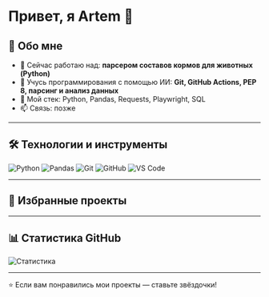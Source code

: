 # Привет, я Artem 👋

## 🚀 Обо мне
- 🔭 Сейчас работаю над: **парсером составов кормов для животных (Python)**
- 🌱 Учусь программирования с помощью ИИ: **Git, GitHub Actions, PEP 8, парсинг и анализ данных**
- 🧰 Мой стек: Python, Pandas, Requests, Playwright, SQL
- 📫 Связь: позже

---

## 🛠️ Технологии и инструменты
![Python](https://img.shields.io/badge/-Python-3776AB?logo=python&logoColor=white)
![Pandas](https://img.shields.io/badge/-Pandas-150458?logo=pandas&logoColor=white)
![Git](https://img.shields.io/badge/-Git-F05032?logo=git&logoColor=white)
![GitHub](https://img.shields.io/badge/-GitHub-181717?logo=github&logoColor=white)
![VS Code](https://img.shields.io/badge/-VS%20Code-007ACC?logo=visualstudiocode&logoColor=white)

---

## 📂 Избранные проекты


---

## 📊 Статистика GitHub
![Статистика](https://github-readme-stats.vercel.app/api?username=твое_имя&show_icons=true&theme=tokyonight)

---

⭐️ Если вам понравились мои проекты — ставьте звёздочки!

